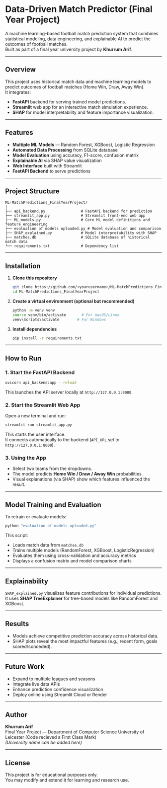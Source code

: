 #  Data-Driven Match Predictor (Final Year Project)

A machine learning–based football match prediction system that combines statistical modeling, data engineering, and explainable AI to predict the outcomes of football matches.  
Built as part of a final year university project by **Khurrum Arif**.

---

##  Overview

This project uses historical match data and machine learning models to predict outcomes of football matches (Home Win, Draw, Away Win).  
It integrates:
- **FastAPI** backend for serving trained model predictions.
- **Streamlit** web app for an interactive match simulation experience.
- **SHAP** for model interpretability and feature importance visualization.

---

##  Features

-  **Multiple ML Models** — Random Forest, XGBoost, Logistic Regression  
-  **Automated Data Processing** from SQLite database  
-  **Model Evaluation** using accuracy, F1-score, confusion matrix  
-  **Explainable AI** via SHAP value visualization  
-  **Web Interface** built with Streamlit  
-  **FastAPI Backend** to serve predictions  

---

##  Project Structure

```
ML-MatchPredictions_FinalYearProject/
│
├── api_backend.py                # FastAPI backend for prediction
├── streamlit_app.py              # Streamlit front-end web app
├── ML_models.py                  # Core ML model definitions and feature engineering
├── evaluation of models uploaded.py # Model evaluation and comparison
├── SHAP_explained.py             # Model interpretability with SHAP
├── matches.db                    # SQLite database of historical match data
└── requirements.txt              # Dependency list
```

---

##  Installation

1. **Clone this repository**
   ```bash
   git clone https://github.com/<yourusername>/ML-MatchPredictions_FinalYearProject.git
   cd ML-MatchPredictions_FinalYearProject
   ```

2. **Create a virtual environment (optional but recommended)**
   ```bash
   python -m venv venv
   source venv/bin/activate       # For macOS/Linux
   venv\Scripts\activate        # For Windows
   ```

3. **Install dependencies**
   ```bash
   pip install -r requirements.txt
   ```

---

##  How to Run

###  1. Start the FastAPI Backend
```bash
uvicorn api_backend:app --reload
```
This launches the API server locally at `http://127.0.0.1:8000`.

###  2. Start the Streamlit Web App
Open a new terminal and run:
```bash
streamlit run streamlit_app.py
```
This starts the user interface.  
It connects automatically to the backend (`API_URL` set to `http://127.0.0.1:8000`).

###  3. Using the App
- Select two teams from the dropdowns.
- The model predicts **Home Win / Draw / Away Win** probabilities.
- Visual explanations (via SHAP) show which features influenced the result.

---

##  Model Training and Evaluation

To retrain or evaluate models:
```bash
python "evaluation of models uploaded.py"
```

This script:
- Loads match data from `matches.db`
- Trains multiple models (RandomForest, XGBoost, LogisticRegression)
- Evaluates them using cross-validation and accuracy metrics
- Displays a confusion matrix and model comparison charts

---

##  Explainability

`SHAP_explained.py` visualizes feature contributions for individual predictions.  
It uses **SHAP TreeExplainer** for tree-based models like RandomForest and XGBoost.

---

##  Results

- Models achieve competitive prediction accuracy across historical data.
- SHAP plots reveal the most impactful features (e.g., recent form, goals scored/conceded).



---

##  Future Work

- Expand to multiple leagues and seasons  
- Integrate live data APIs  
- Enhance prediction confidence visualization  
- Deploy online using Streamlit Cloud or Render  

---

##  Author

**Khurrum Arif**  
Final Year Project — Department of Computer Science University of Leicester (Code recieved a First Class Mark)  
*(University name can be added here)*

---

##  License

This project is for educational purposes only.  
You may modify and extend it for learning and research use.
